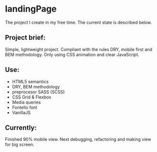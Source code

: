 # landingPage
The project I create in my free time. The current state is described below.

## Project brief:
Simple, lightweight project. Compliant with the rules DRY, mobile first and BEM methodology. Only using CSS animation and clear JavaScript.

## Use:

* HTML5 semantics
* DRY, BEM methodology
* preprocesor SASS (SCSS)
* CSS Grid & Flexbox
* Media queries
* Fontello font
* VanillaJS

## Currently:
Finished 90% mobile view. Next debugging, refactoring and making view for big screen.
